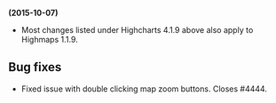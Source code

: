 **(2015-10-07)**
        
- Most changes listed under Highcharts 4.1.9 above also apply to Highmaps 1.1.9.

## Bug fixes 
- Fixed issue with double clicking map zoom buttons. Closes #4444.
